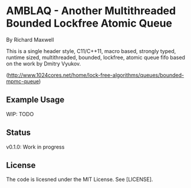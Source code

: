 AMBLAQ - Another Multithreaded Bounded Lockfree Atomic Queue
============================================================
By Richard Maxwell

This is a single header style, C11/C++11, macro based, strongly typed,
runtime sized, multithreaded, bounded, lockfree, atomic queue fifo based on the
work by Dmitry Vyukov.

(http://www.1024cores.net/home/lock-free-algorithms/queues/bounded-mpmc-queue)

Example Usage
-------------

WIP: TODO

Status
------
v0.1.0: Work in progress

License
-------
The code is licesned under the MIT License. See [LICENSE].

